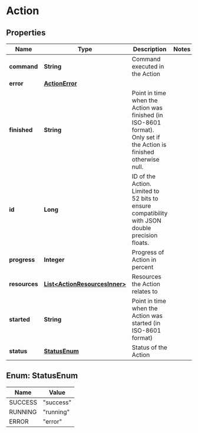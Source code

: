 

# Action


## Properties

| Name | Type | Description | Notes |
|------------ | ------------- | ------------- | -------------|
|**command** | **String** | Command executed in the Action |  |
|**error** | [**ActionError**](ActionError.md) |  |  |
|**finished** | **String** | Point in time when the Action was finished (in ISO-8601 format). Only set if the Action is finished otherwise null. |  |
|**id** | **Long** | ID of the Action. Limited to 52 bits to ensure compatibility with JSON double precision floats.  |  |
|**progress** | **Integer** | Progress of Action in percent |  |
|**resources** | [**List&lt;ActionResourcesInner&gt;**](ActionResourcesInner.md) | Resources the Action relates to |  |
|**started** | **String** | Point in time when the Action was started (in ISO-8601 format) |  |
|**status** | [**StatusEnum**](#StatusEnum) | Status of the Action |  |



## Enum: StatusEnum

| Name | Value |
|---- | -----|
| SUCCESS | &quot;success&quot; |
| RUNNING | &quot;running&quot; |
| ERROR | &quot;error&quot; |



